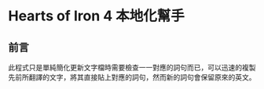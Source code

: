 
# Hearts of Iron 4 本地化幫手

## 前言
此程式只是單純簡化更新文字檔時需要檢查一一對應的詞句而已，可以迅速的複製先前所翻譯的文字，將其直接貼上對應的詞句，然而新的詞句會保留原來的英文。
